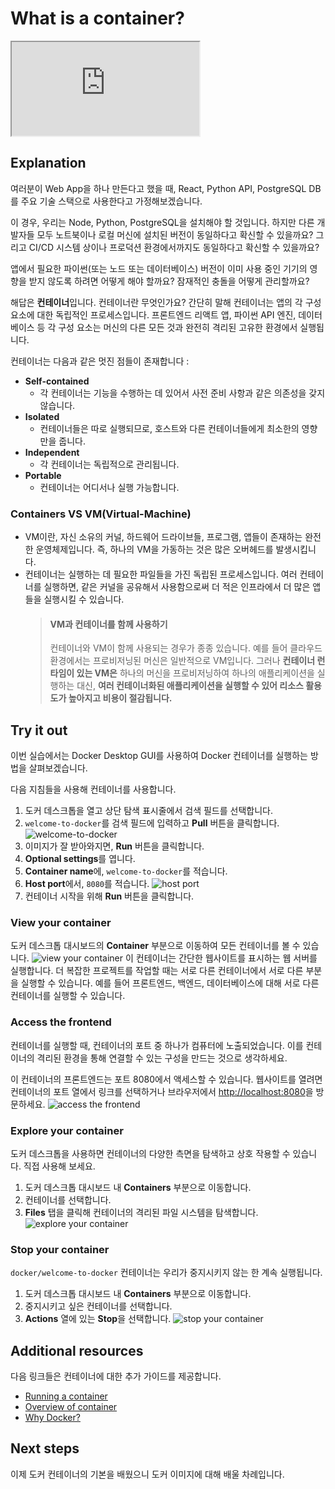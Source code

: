 # What is a container?

<div class="youtube-video">
   <iframe 
    src="https://www.youtube.com/embed/W1kWqFkiu7k?rel=0&modestbranding=1&playsinline=1" 
    allow="accelerometer; clipboard-write; encrypted-media; gyroscope; picture-in-picture" 
    allowfullscreen
    loading="lazy"
    title="What is a container?"
    referrerpolicy="strict-origin-when-cross-origin"
   >
  </iframe>
</div>

## Explanation

여러분이 Web App을 하나 만든다고 했을 때,
React, Python API, PostgreSQL DB를 주요 기술 스택으로 사용한다고 가정해보겠습니다.

이 경우, 우리는 Node, Python, PostgreSQL을 설치해야 할 것입니다. 하지만 다른 개발자들 모두 노트북이나 로컬 머신에 설치된 버전이 동일하다고 확신할 수 있을까요? 그리고 CI/CD 시스템 상이나 프로덕션 환경에서까지도 동일하다고 확신할 수 있을까요?

앱에서 필요한 파이썬(또는 노드 또는 데이터베이스) 버전이 이미 사용 중인 기기의 영향을 받지 않도록 하려면 어떻게 해야 할까요? 잠재적인 충돌을 어떻게 관리할까요?

해답은 **컨테이너**입니다.
컨테이너란 무엇인가요? 간단히 말해 컨테이너는 앱의 각 구성 요소에 대한 독립적인 프로세스입니다. 프론트엔드 리액트 앱, 파이썬 API 엔진, 데이터베이스 등 각 구성 요소는 머신의 다른 모든 것과 완전히 격리된 고유한 환경에서 실행됩니다.

컨테이너는 다음과 같은 멋진 점들이 존재합니다 :

- **Self-contained**
  - 각 컨테이너는 기능을 수행하는 데 있어서 사전 준비 사항과 같은 의존성을 갖지 않습니다.
- **Isolated**
  - 컨테이너들은 따로 실행되므로, 호스트와 다른 컨테이너들에게 최소한의 영향만을 줍니다.
- **Independent**
  - 각 컨테이너는 독립적으로 관리됩니다.
- **Portable**
  - 컨테이너는 어디서나 실행 가능합니다.

### Containers VS VM(Virtual-Machine)

- VM이란, 자신 소유의 커널, 하드웨어 드라이브들, 프로그램, 앱들이 존재하는 완전한 운영체제입니다.
  즉, 하나의 VM을 가동하는 것은 많은 오버헤드를 발생시킵니다.
- 컨테이너는 실행하는 데 필요한 파일들을 가진 독립된 프로세스입니다.
  여러 컨테이너를 실행하면, 같은 커널을 공유해서 사용함으로써 더 적은 인프라에서 더 많은 앱들을 실행시킬 수 있습니다.
  > #### VM과 컨테이너를 함께 사용하기
  >
  > 컨테이너와 VM이 함께 사용되는 경우가 종종 있습니다. 예를 들어 클라우드 환경에서는 프로비저닝된 머신은 일반적으로 VM입니다. 그러나 **컨테이너 런타임이 있는 VM은** 하나의 머신을 프로비저닝하여 하나의 애플리케이션을 실행하는 대신, **여러 컨테이너화된 애플리케이션을 실행할 수 있어 리소스 활용도가 높아지고 비용이 절감됩니다.**

## Try it out

이번 실습에서는 Docker Desktop GUI를 사용하여 Docker 컨테이너를 실행하는 방법을 살펴보겠습니다.

다음 지침들을 사용해 컨테이너를 사용합니다.

1. 도커 데스크톱을 열고 상단 탐색 표시줄에서 검색 필드를 선택합니다.
2. `welcome-to-docker`를 검색 필드에 입력하고 **Pull** 버튼을 클릭합니다.
   ![welcome-to-docker](https://docs.docker.com/get-started/docker-concepts/the-basics/images/search-the-docker-image.webp)
3. 이미지가 잘 받아와지면, **Run** 버튼을 클릭합니다.
4. **Optional settings**를 엽니다.
5. **Container name**에, `welcome-to-docker`를 적습니다.
6. **Host port**에서, `8080`를 적습니다.
   ![host port](https://docs.docker.com/get-started/docker-concepts/the-basics/images/run-a-new-container.webp)
7. 컨테이너 시작을 위해 **Run** 버튼을 클릭합니다.

### View your container

도커 데스크톱 대시보드의 **Container** 부분으로 이동하여 모든 컨테이너를 볼 수 있습니다.
![view your container](https://docs.docker.com/get-started/docker-concepts/the-basics/images/view-your-containers.webp)
이 컨테이너는 간단한 웹사이트를 표시하는 웹 서버를 실행합니다. 더 복잡한 프로젝트를 작업할 때는 서로 다른 컨테이너에서 서로 다른 부분을 실행할 수 있습니다. 예를 들어 프론트엔드, 백엔드, 데이터베이스에 대해 서로 다른 컨테이너를 실행할 수 있습니다.

### Access the frontend

컨테이너를 실행할 때, 컨테이너의 포트 중 하나가 컴퓨터에 노출되었습니다. 이를 컨테이너의 격리된 환경을 통해 연결할 수 있는 구성을 만드는 것으로 생각하세요.

이 컨테이너의 프론트엔드는 포트 8080에서 액세스할 수 있습니다. 웹사이트를 열려면 컨테이너의 포트 열에서 링크를 선택하거나 브라우저에서 [http://localhost:8080](http://localhost:8080)을 방문하세요.
![access the frontend](https://docs.docker.com/get-started/docker-concepts/the-basics/images/access-the-frontend.webp)

### Explore your container

도커 데스크톱을 사용하면 컨테이너의 다양한 측면을 탐색하고 상호 작용할 수 있습니다. 직접 사용해 보세요.

1. 도커 데스크톱 대시보드 내 **Containers** 부분으로 이동합니다.
2. 컨테이너를 선택합니다.
3. **Files** 탭을 클릭해 컨테이너의 격리된 파일 시스템을 탐색합니다.
   ![explore your container](https://docs.docker.com/get-started/docker-concepts/the-basics/images/explore-your-container.webp)

### Stop your container

`docker/welcome-to-docker` 컨테이너는 우리가 중지시키지 않는 한 계속 실행됩니다.

1. 도커 데스크톱 대시보드 내 **Containers** 부분으로 이동합니다.
2. 중지시키고 싶은 컨테이너를 선택합니다.
3. **Actions** 열에 있는 **Stop**을 선택합니다.
   ![stop your container](https://docs.docker.com/get-started/docker-concepts/the-basics/images/stop-your-container.webp)

## Additional resources

다음 링크들은 컨테이너에 대한 추가 가이드를 제공합니다.

- [Running a container](https://docs.docker.com/engine/containers/run/)
- [Overview of container](https://www.docker.com/resources/what-container/?_gl=1*9ps3qr*_gcl_au*MTc5Njg5NTc1My4xNzM4MDg3ODEw*_ga*MjcxOTM2ODU5LjE3MTIxMzY5MzE.*_ga_XJWPQMJYHQ*MTczODMzODA2Mi4zLjEuMTczODMzODA4OC4zNC4wLjA.)
- [Why Docker?](https://www.docker.com/why-docker/?_gl=1*9ps3qr*_gcl_au*MTc5Njg5NTc1My4xNzM4MDg3ODEw*_ga*MjcxOTM2ODU5LjE3MTIxMzY5MzE.*_ga_XJWPQMJYHQ*MTczODMzODA2Mi4zLjEuMTczODMzODA4OC4zNC4wLjA.)

## Next steps

이제 도커 컨테이너의 기본을 배웠으니 도커 이미지에 대해 배울 차례입니다.

<button-component href="#/get-started/docker-concepts/the-basics/what-is-an-image" title="What is an image?" />